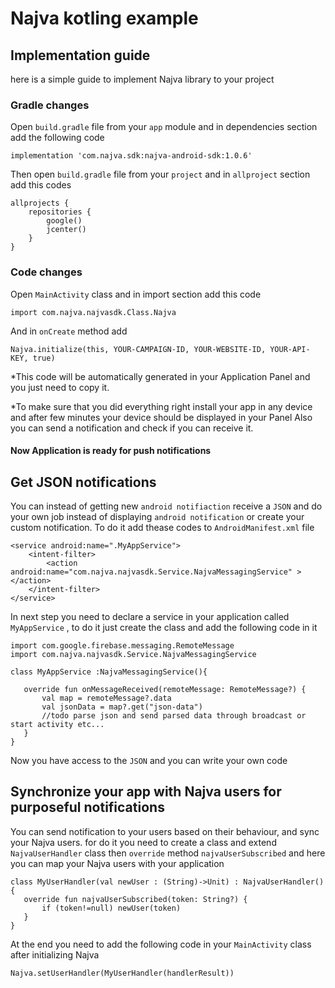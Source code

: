 # Najva kotling example

## Implementation guide

here is a simple guide to implement Najva library to your project

### Gradle changes

Open `build.gradle` file from your `app` module and in dependencies section add the following code

```
implementation 'com.najva.sdk:najva-android-sdk:1.0.6'
```


Then open `build.gradle` file from your `project` and in `allproject` section add this codes

```
allprojects {
    repositories {
        google()
        jcenter()
    }
}
```

### Code changes

Open `MainActivity` class and in import section add this code

```
import com.najva.najvasdk.Class.Najva
```

And in `onCreate` method add 

```
Najva.initialize(this, YOUR-CAMPAIGN-ID, YOUR-WEBSITE-ID, YOUR-API-KEY, true)
```

*This code will be automatically generated in your Application Panel and you just need to copy it.

*To make sure that you did everything right install your app in any device and after few minutes your device should be displayed in your Panel
Also you can send a notification and check if you can receive it.

#### Now Application is ready for push notifications

## Get JSON notifications

You can instead of getting new `android notifiaction` receive a `JSON` and do your own job instead of displaying `android notification` or create your custom notification.
To do it add thease codes to `AndroidManifest.xml` file

```
<service android:name=".MyAppService">
    <intent-filter>
        <action android:name="com.najva.najvasdk.Service.NajvaMessagingService" ></action>
    </intent-filter>
</service>
```

In next step you need to declare a service in your application called `MyAppService` , to do it just create the class and add the following code in it

```
import com.google.firebase.messaging.RemoteMessage
import com.najva.najvasdk.Service.NajvaMessagingService

class MyAppService :NajvaMessagingService(){

   override fun onMessageReceived(remoteMessage: RemoteMessage?) {
       val map = remoteMessage?.data
       val jsonData = map?.get("json-data")
       //todo parse json and send parsed data through broadcast or start activity etc...
   }
}
```
Now you have access to the `JSON` and you can write your own code

## Synchronize your app with Najva users for purposeful notifications

You can send notification to your users based on their behaviour, and sync your Najva users. for do it you need to create a class and extend `NajvaUserHandler` class then `override` method `najvaUserSubscribed` and here you can map your Najva users with your application

```
class MyUserHandler(val newUser : (String)->Unit) : NajvaUserHandler() {
   override fun najvaUserSubscribed(token: String?) {
       if (token!=null) newUser(token)
   }
}
```

At the end you need to add the following code in your `MainActivity` class after initializing Najva

```
Najva.setUserHandler(MyUserHandler(handlerResult))
```